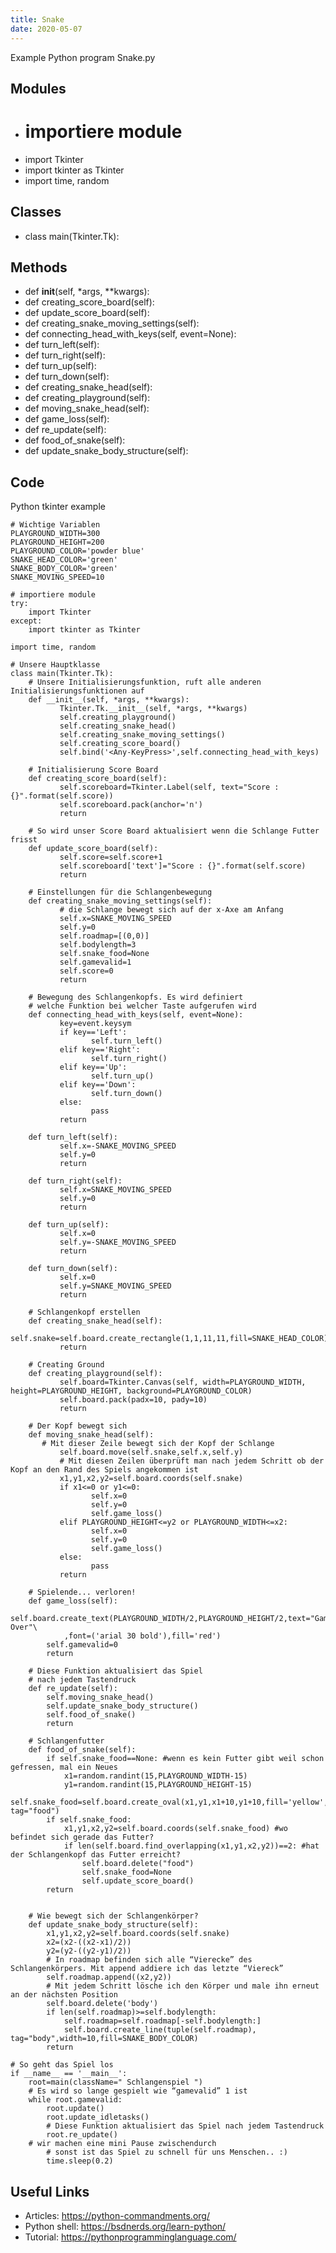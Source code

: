 ```yaml
---
title: Snake
date: 2020-05-07
---
```

Example Python program Snake.py

## Modules

* # importiere module
* import Tkinter
* import tkinter as Tkinter
* import time, random

## Classes

* class main(Tkinter.Tk):

## Methods

* def __init__(self, *args, **kwargs):
* def creating_score_board(self):
* def update_score_board(self):
* def creating_snake_moving_settings(self):
* def connecting_head_with_keys(self, event=None):
* def turn_left(self):
* def turn_right(self):
* def turn_up(self):
* def turn_down(self):
* def creating_snake_head(self):
* def creating_playground(self):
* def moving_snake_head(self):
* def game_loss(self):
* def re_update(self):
* def food_of_snake(self):
* def update_snake_body_structure(self):

## Code

Python tkinter example

    # Wichtige Variablen
    PLAYGROUND_WIDTH=300
    PLAYGROUND_HEIGHT=200
    PLAYGROUND_COLOR='powder blue'
    SNAKE_HEAD_COLOR='green'
    SNAKE_BODY_COLOR='green'
    SNAKE_MOVING_SPEED=10
    
    # importiere module
    try:
        import Tkinter
    except:
        import tkinter as Tkinter
    
    import time, random
    
    # Unsere Hauptklasse
    class main(Tkinter.Tk):
        # Unsere Initialisierungsfunktion, ruft alle anderen Initialisierungsfunktionen auf
        def __init__(self, *args, **kwargs):
               Tkinter.Tk.__init__(self, *args, **kwargs)
               self.creating_playground()
               self.creating_snake_head()
               self.creating_snake_moving_settings()
               self.creating_score_board()
               self.bind('<Any-KeyPress>',self.connecting_head_with_keys)
    
        # Initialisierung Score Board
        def creating_score_board(self):
               self.scoreboard=Tkinter.Label(self, text="Score : {}".format(self.score))
               self.scoreboard.pack(anchor='n')
               return
    
        # So wird unser Score Board aktualisiert wenn die Schlange Futter frisst
        def update_score_board(self):
               self.score=self.score+1
               self.scoreboard['text']="Score : {}".format(self.score)
               return
    
        # Einstellungen für die Schlangenbewegung
        def creating_snake_moving_settings(self):
               # die Schlange bewegt sich auf der x-Axe am Anfang
               self.x=SNAKE_MOVING_SPEED
               self.y=0
               self.roadmap=[(0,0)]
               self.bodylength=3
               self.snake_food=None
               self.gamevalid=1
               self.score=0
               return
        
        # Bewegung des Schlangenkopfs. Es wird definiert
        # welche Funktion bei welcher Taste aufgerufen wird
        def connecting_head_with_keys(self, event=None):
               key=event.keysym
               if key=='Left':
                      self.turn_left()
               elif key=='Right':
                      self.turn_right()
               elif key=='Up':
                      self.turn_up()
               elif key=='Down':
                      self.turn_down()
               else:
                      pass
               return
        
        def turn_left(self):
               self.x=-SNAKE_MOVING_SPEED
               self.y=0
               return
    
        def turn_right(self):
               self.x=SNAKE_MOVING_SPEED
               self.y=0
               return
    
        def turn_up(self):
               self.x=0
               self.y=-SNAKE_MOVING_SPEED
               return
    
        def turn_down(self):
               self.x=0
               self.y=SNAKE_MOVING_SPEED
               return
           
        # Schlangenkopf erstellen
        def creating_snake_head(self):
               self.snake=self.board.create_rectangle(1,1,11,11,fill=SNAKE_HEAD_COLOR)
               return
    
        # Creating Ground
        def creating_playground(self):
               self.board=Tkinter.Canvas(self, width=PLAYGROUND_WIDTH, height=PLAYGROUND_HEIGHT, background=PLAYGROUND_COLOR)
               self.board.pack(padx=10, pady=10)
               return
    
        # Der Kopf bewegt sich
        def moving_snake_head(self):
    	   # Mit dieser Zeile bewegt sich der Kopf der Schlange	
               self.board.move(self.snake,self.x,self.y)
               # Mit diesen Zeilen überprüft man nach jedem Schritt ob der Kopf an den Rand des Spiels angekommen ist
               x1,y1,x2,y2=self.board.coords(self.snake)
               if x1<=0 or y1<=0:
                      self.x=0
                      self.y=0
                      self.game_loss()
               elif PLAYGROUND_HEIGHT<=y2 or PLAYGROUND_WIDTH<=x2:
                      self.x=0
                      self.y=0
                      self.game_loss()
               else:
                      pass
               return		
    
        # Spielende... verloren!
        def game_loss(self):
            self.board.create_text(PLAYGROUND_WIDTH/2,PLAYGROUND_HEIGHT/2,text="Game Over"\
    		    ,font=('arial 30 bold'),fill='red')
            self.gamevalid=0
            return
    
        # Diese Funktion aktualisiert das Spiel
        # nach jedem Tastendruck
        def re_update(self):
            self.moving_snake_head()
            self.update_snake_body_structure()
            self.food_of_snake()
            return
    
        # Schlangenfutter
        def food_of_snake(self):
            if self.snake_food==None: #wenn es kein Futter gibt weil schon gefressen, mal ein Neues
                x1=random.randint(15,PLAYGROUND_WIDTH-15)
                y1=random.randint(15,PLAYGROUND_HEIGHT-15)
                self.snake_food=self.board.create_oval(x1,y1,x1+10,y1+10,fill='yellow', tag="food")
            if self.snake_food:
                x1,y1,x2,y2=self.board.coords(self.snake_food) #wo befindet sich gerade das Futter?
                if len(self.board.find_overlapping(x1,y1,x2,y2))==2: #hat der Schlangenkopf das Futter erreicht?
                    self.board.delete("food")
                    self.snake_food=None
                    self.update_score_board()
            return
    
    
        # Wie bewegt sich der Schlangenkörper?
        def update_snake_body_structure(self):
            x1,y1,x2,y2=self.board.coords(self.snake)
            x2=(x2-((x2-x1)/2))
            y2=(y2-((y2-y1)/2))
            # In roadmap befinden sich alle “Vierecke” des Schlangenkörpers. Mit append addiere ich das letzte “Viereck”
            self.roadmap.append((x2,y2))
            # Mit jedem Schritt lösche ich den Körper und male ihn erneut an der nächsten Position
            self.board.delete('body')
            if len(self.roadmap)>=self.bodylength:
                self.roadmap=self.roadmap[-self.bodylength:]
                self.board.create_line(tuple(self.roadmap), tag="body",width=10,fill=SNAKE_BODY_COLOR)
            return
        
    # So geht das Spiel los
    if __name__ == '__main__':
        root=main(className=" Schlangenspiel ")
        # Es wird so lange gespielt wie “gamevalid” 1 ist
        while root.gamevalid:
            root.update()
            root.update_idletasks()
            # Diese Funktion aktualisiert das Spiel nach jedem Tastendruck
            root.re_update()
    	# wir machen eine mini Pause zwischendurch
            # sonst ist das Spiel zu schnell für uns Menschen.. :)
            time.sleep(0.2)
    

## Useful Links

- Articles: https://python-commandments.org/
- Python shell: https://bsdnerds.org/learn-python/
- Tutorial: https://pythonprogramminglanguage.com/
